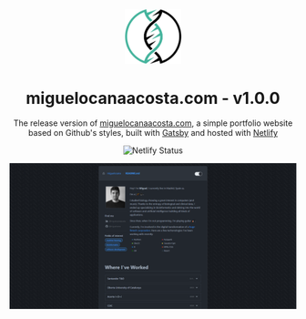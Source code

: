 <div align="center">
  <img alt="Logo" src="https://github.com/miguelocana/miguelocanaacosta.com/blob/main/src/images/logo.png" width="100" />
</div>
<h1 align="center">
  miguelocanaacosta.com - v1.0.0
</h1>
<p align="center">
  The release version of <a href="https://miguelocanaacosta.com" target="_blank">miguelocanaacosta.com</a>, a simple portfolio website based on Github's styles, built with <a href="https://www.gatsbyjs.org/" target="_blank">Gatsby</a> and hosted with <a href="https://www.netlify.com/" target="_blank">Netlify</a>
</p>
<p align="center">
    <img src="https://api.netlify.com/api/v1/badges/49b72023-d4c1-4912-b293-72cde62ccb39/deploy-status" alt="Netlify Status" />
</p>

![demo](https://github.com/miguelocana/miguelocanaacosta.com/blob/main/src/images/capture.png)
